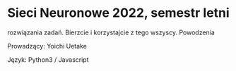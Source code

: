 # Sieci Neuronowe 2022, semestr letni
rozwiązania zadań. Bierzcie i korzystajcie z tego wszyscy. Powodzenia

Prowadzący: Yoichi Uetake

Język: Python3 / Javascript
